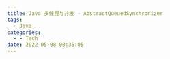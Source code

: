 ```yaml
---
title: Java 多线程与并发 - AbstractQueuedSynchronizer
tags:
  - Java
categories:
  - - Tech
date: 2022-05-08 00:35:05
---
```

